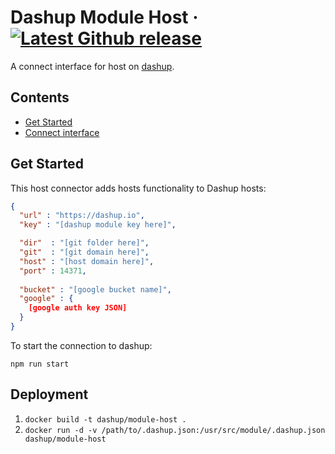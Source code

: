 Dashup Module Host
&middot;
[![Latest Github release](https://img.shields.io/github/release/dashup/module-host.svg)](https://github.com/dashup/module-host/releases/latest)
=====

A connect interface for host on [dashup](https://dashup.io).

## Contents
* [Get Started](#get-started)
* [Connect interface](#connect)

## Get Started

This host connector adds hosts functionality to Dashup hosts:

```json
{
  "url" : "https://dashup.io", 
  "key" : "[dashup module key here]",

  "dir"  : "[git folder here]",
  "git"  : "[git domain here]",
  "host" : "[host domain here]",
  "port" : 14371,
  
  "bucket" : "[google bucket name]",
  "google" : {
    [google auth key JSON]
  }
}
```

To start the connection to dashup:

`npm run start`

## Deployment

1. `docker build -t dashup/module-host .`
2. `docker run -d -v /path/to/.dashup.json:/usr/src/module/.dashup.json dashup/module-host`
